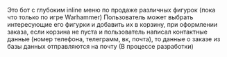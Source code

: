 Это бот с глубоким inline меню по продаже различных фигурок (пока что только по игре Warhammer)
Пользователь может выбрать интересующие его фигурки и добавить их в корзину, при оформлении заказа, если корзина не пуста и пользователь написал контактные данные (номер телефона, телеграмм, вк, почта), то данные о заказе из базы данных отправляются на почту
(В процессе разработки)
